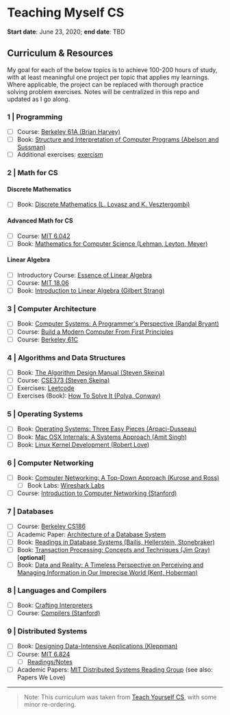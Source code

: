 # Teaching Myself CS
**Start date**: June 23, 2020; **end date**: TBD

## Curriculum & Resources
My goal for each of the below topics is to achieve 100-200 hours of study, with at least meaningful one project per topic that applies my learnings. Where applicable, the project can be replaced with thorough practice solving problem exercises. Notes will be centralized in this repo and updated as I go along.

### 1 | Programming
- [ ] Course: [Berkeley 61A (Brian Harvey)](https://archive.org/details/ucberkeley-webcast-PL3E89002AA9B9879E?sort=titleSorter)
- [ ] Book: [Structure and Interpretation of Computer Programs (Abelson and Sussman)](https://mitpress.mit.edu/sites/default/files/sicp/full-text/book/book.html)
- [ ] Additional exercises: [exercism](http://exercism.io/)

### 2 | Math for CS
#### Discrete Mathematics
- [ ] Book: [Discrete Mathematics (L. Lovasz and K. Vesztergombi)](http://www.cs.elte.hu/~lovasz/dmbook.ps)
#### Advanced Math for CS
- [ ] Course: [MIT 6.042](https://ocw.mit.edu/courses/electrical-engineering-and-computer-science/6-042j-mathematics-for-computer-science-fall-2010/video-lectures/)
- [ ] Book: [Mathematics for Computer Science (Lehman, Leyton, Meyer)](https://courses.csail.mit.edu/6.042/spring17/mcs.pdf)
#### Linear Algebra
- [ ] Introductory Course: [Essence of Linear Algebra](https://www.youtube.com/playlist?list=PLZHQObOWTQDPD3MizzM2xVFitgF8hE_ab)
- [ ] Course: [MIT 18.06](https://ocw.mit.edu/courses/mathematics/18-06-linear-algebra-spring-2010/video-lectures/)
- [ ] Book: [Introduction to Linear Algebra (Gilbert Strang)](https://www.amazon.com/Introduction-Linear-Algebra-Gilbert-Strang/dp/0980232775/) 

### 3 | Computer Architecture
- [ ] Book: [Computer Systems: A Programmer's Perspective (Randal Bryant)](http://csapp.cs.cmu.edu/3e/home.html)
- [ ] Course: [Build a Modern Computer From First Principles](https://www.coursera.org/learn/build-a-computer)
- [ ] Course: [Berkeley 61C](https://archive.org/details/ucberkeley-webcast-PL-XXv-cvA_iCl2-D-FS5mk0jFF6cYSJs_)

### 4 | Algorithms and Data Structures
- [ ] Book: [The Algorithm Design Manual (Steven Skeina)](https://www.amazon.com/Algorithm-Design-Manual-Steven-Skiena/dp/1848000693/?pldnSite=1)
- [ ] Course: [CSE373 (Steven Skeina)](https://www.youtube.com/watch?v=A2bFN3MyNDA&list=PLOtl7M3yp-DX32N0fVIyvn7ipWKNGmwpp)
- [ ] Exercises: [Leetcode](https://leetcode.com/)
- [ ] Exercises (Book): [How To Solve It (Polya, Conway)](https://smile.amazon.com/How-Solve-Mathematical-Princeton-Science/dp/069116407X/)

### 5 | Operating Systems
- [ ] Book: [Operating Systems: Three Easy Pieces (Arpaci-Dusseau)](http://pages.cs.wisc.edu/~remzi/OSTEP/)
- [ ] Book: [Mac OSX Internals: A Systems Approach (Amit Singh)](https://www.amazon.com/Mac-OS-Internals-Systems-Approach/dp/0321278542/)
- [ ] Book: [Linux Kernel Development (Robert Love)](https://www.amazon.com/Linux-Kernel-Development-Robert-Love/dp/0672329468)

### 6 | Computer Networking
- [ ] Book: [Computer Networking: A Top-Down Approach (Kurose and Ross)](https://smile.amazon.com/Computer-Networking-Top-Down-Approach-7th/dp/0133594149/)
  - [ ] Book Labs: [Wireshark Labs](http://www-net.cs.umass.edu/wireshark-labs/)
- [ ] Course: [Introduction to Computer Networking (Stanford)](https://www.youtube.com/playlist?list=PLvFG2xYBrYAQCyz4Wx3NPoYJOFjvU7g2Z)

### 7 | Databases
- [ ] Course: [Berkeley CS186](https://www.youtube.com/user/CS186Berkeley/videos)
- [ ] Academic Paper: [Architecture of a Database System](https://dsf.berkeley.edu/papers/fntdb07-architecture.pdf)
- [ ] Book: [Readings in Database Systems (Bailis, Hellerstein, Stonebraker)](http://www.redbook.io/)
- [ ] Book: [Transaction Processing: Concepts and Techniques (Jim Gray)]() [**optional**]
- [ ] Book: [Data and Reality: A Timeless Perspective on Perceiving and Managing Information in Our Imprecise World (Kent, Hoberman)](https://www.amazon.com/Data-Reality-Perspective-Perceiving-Information/dp/1935504215)

### 8 | Languages and Compilers
- [ ] Book: [Crafting Interpreters](https://craftinginterpreters.com/introduction.html)
- [ ] Course: [Compilers (Stanford)](https://www.edx.org/course/compilers)

### 9 | Distributed Systems
- [ ] Book: [Designing Data-Intensive Applications (Kleppman)](https://www.amazon.com/Designing-Data-Intensive-Applications-Reliable-Maintainable-ebook/dp/B06XPJML5D/?pldnSite=1)
- [ ] Course: [MIT 6.824](https://www.youtube.com/watch?v=cQP8WApzIQQ&list=PLrw6a1wE39_tb2fErI4-WkMbsvGQk9_UB)
  - [ ] [Readings/Notes](https://pdos.csail.mit.edu/6.824/schedule.html)
- [ ] Academic Papers: [MIT Distributed Systems Reading Group](http://dsrg.pdos.csail.mit.edu/papers/) (see also: Papers We Love)

---

> Note: This curriculum was taken from [Teach Yourself CS](https://teachyourselfcs.com/), with some minor re-ordering.